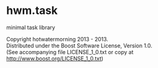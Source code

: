 hwm.task
========

minimal task library

Copyright hotwatermorning 2013 - 2013.  
Distributed under the Boost Software License, Version 1.0.  
(See accompanying file LICENSE_1_0.txt or copy at  
http://www.boost.org/LICENSE_1_0.txt)  
